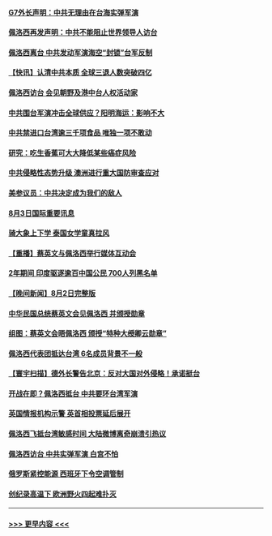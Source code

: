 #### [G7外长声明：中共无理由在台海实弹军演](../pages/prog202/a103494067.md?t=08040551) 
#### [佩洛西再发声明：中共不能阻止世界领导人访台](../pages/prog202/a103494001.md?t=08040551) 
#### [佩洛西离台 中共发动军演海空“封锁”台军反制](../pages/prog202/a103494007.md?t=08040551) 
#### [【快讯】认清中共本质 全球三退人数突破四亿](../pages/prog202/a103494011.md?t=08040551) 
#### [佩洛西访台 会见朝野及港中台人权活动家](../pages/prog202/a103494005.md?t=08040551) 
#### [中共围台军演冲击全球供应？阳明海运：影响不大](../pages/prog202/a103493894.md?t=08040551) 
#### [中共禁进口台湾逾三千项食品 唯独一项不敢动](../pages/prog202/a103493829.md?t=08040551) 
#### [研究：吃生香蕉可大大降低某些癌症风险](../pages/prog202/a103493729.md?t=08040551) 
#### [中共侵略性态势升级 澳洲进行重大国防审查应对](../pages/prog202/a103493733.md?t=08040551) 
#### [美参议员：中共决定成为我们的敌人](../pages/prog202/a103493739.md?t=08040551) 
#### [8月3日国际重要讯息](../pages/prog202/a103493741.md?t=08040551) 
#### [骑大象上下学 泰国女学童真拉风](../pages/prog202/a103493623.md?t=08040551) 
#### [【重播】蔡英文与佩洛西举行媒体互动会](../pages/prog202/a103493186.md?t=08040551) 
#### [2年期间 印度驱逐逾百中国公民 700人列黑名单](../pages/prog202/a103493594.md?t=08040551) 
#### [【晚间新闻】8月2日完整版](../pages/prog202/a103493468.md?t=08040551) 
#### [中华民国总统蔡英文会见佩洛西 并颁授勋章](../pages/prog202/a103493486.md?t=08040551) 
#### [组图：蔡英文会晤佩洛西 颁授“特种大绶卿云勋章”](../pages/prog202/a103493509.md?t=08040551) 
#### [佩洛西代表团抵达台湾 6名成员背景不一般](../pages/prog202/a103493520.md?t=08040551) 
#### [【寰宇扫描】德外长警告北京：反对大国对外侵略！承诺挺台](../pages/prog202/a103493507.md?t=08040551) 
#### [开战在即？佩洛西抵台 中共要环台湾军演](../pages/prog202/a103493491.md?t=08040551) 
#### [英国情报机构示警 英首相投票延后展开](../pages/prog202/a103493462.md?t=08040551) 
#### [佩洛西飞抵台湾敏感时间 大陆微博离奇崩溃引热议](../pages/prog202/a103493427.md?t=08040551) 
#### [佩洛西访台 中共实弹军演 白宫不怕](../pages/prog202/a103493308.md?t=08040551) 
#### [俄罗斯紧控能源 西班牙下令空调管制](../pages/prog202/a103493312.md?t=08040551) 
#### [创纪录高温下 欧洲野火四起难扑灭](../pages/prog202/a103493314.md?t=08040551) 

----
#### [ >>> 更早内容 <<< ](../indexes/prog202-earlier.md)
